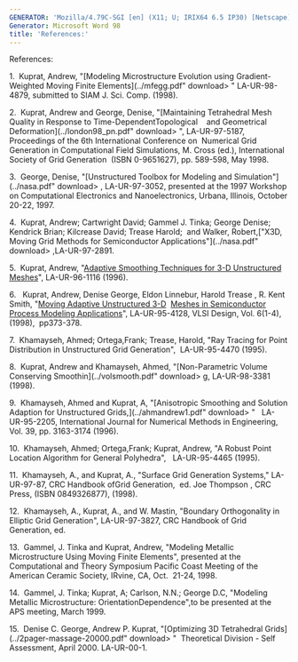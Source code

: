 ```yaml
---
GENERATOR: 'Mozilla/4.79C-SGI [en] (X11; U; IRIX64 6.5 IP30) [Netscape]'
Generator: Microsoft Word 98
title: 'References:'
---
```


References:

1.  Kuprat, Andrew, "[Modeling Microstructure Evolution using
Gradient-Weighted Moving Finite Elements](../mfegg.pdf" download> </a>" LA-UR-98-4879,
submitted to SIAM J. Sci. Comp. (1998).

2.  Kuprat, Andrew and George, Denise, "[Maintaining Tetrahedral Mesh
Quality in Response to Time-DependentTopological    and Geometrical
Deformation](../london98_pn.pdf" download> </a>", LA-UR-97-5187, Proceedings of the 6th
International Conference on  Numerical Grid Generation in Computational
Field Simulations, M. Cross (ed.), International Society of Grid
Generation  (ISBN 0-9651627), pp. 589-598, May 1998.

3.  George, Denise, "[Unstructured Toolbox for Modeling and
Simulation"](../nasa.pdf" download> </a>, LA-UR-97-3052, presented at the 1997 Workshop
on Computational Electronics and Nanoelectronics, Urbana, Illinois,
October 20-22, 1997.

4.  Kuprat, Andrew; Cartwright David; Gammel J. Tinka; George Denise;
Kendrick Brian; Kilcrease David; Trease Harold;  and Walker, Robert,["X3D, Moving Grid Methods for Semiconductor Applications"](../nasa.pdf" download> </a>
,LA-UR-97-2891.

5.  Kuprat, Andrew, "[Adaptive Smoothing Techniques for 3-D Unstructured
Meshes](../MSU96.PDF)", LA-UR-96-1116 (1996).

6.   Kuprat, Andrew, Denise George, Eldon Linnebur, Harold Trease , R.
Kent Smith, "[Moving Adaptive Unstructured 3-D](../BORON.PDF)  [Meshes
in Semiconductor Process Modeling Applications](../BORON.PDF)",
LA-UR-95-4128, VLSI Design, Vol. 6(1-4), (1998),  pp373-378.

7.  Khamayseh, Ahmed; Ortega,Frank; Trease, Harold, "Ray Tracing for
Point Distribution in Unstructured Grid Generation",  LA-UR-95-4470
(1995).

8.  Kuprat, Andrew and Khamayseh, Ahmed, "[Non-Parametric Volume
Conserving Smoothin](../volsmooth.pdf" download> </a>g, LA-UR-98-3381 (1998).

9.  Khamayseh, Ahmed and Kuprat, A, "[Anisotropic Smoothing and Solution
Adaption for Unstructured Grids,](../ahmandrew1.pdf" download> </a>"   LA-UR-95-2205,
International Journal for Numerical Methods in Engineering, Vol. 39, pp.
3163-3174 (1996).

10.  Khamayseh, Ahmed; Ortega,Frank; Kuprat, Andrew, "A Robust Point
Location Algorithm for General Polyhedra",   LA-UR-95-4465 (1995).

11.  Khamayseh, A., and Kuprat, A., "Surface Grid Generation Systems,"
LA-UR-97-87, CRC Handbook ofGrid Generation,  ed. Joe Thompson , CRC
Press, (ISBN 0849326877), (1998).

12.  Khamayseh, A., Kuprat, A., and W. Mastin, "Boundary Orthogonality
in Elliptic Grid Generation", LA-UR-97-3827, CRC Handbook of Grid
Generation, ed.

13.  Gammel, J. Tinka and Kuprat, Andrew, "Modeling Metallic
Microstructure Using Moving Finite Elements", presented at the
Computational and Theory Symposium Pacific Coast Meeting of the American
Ceramic Society, IRvine, CA, Oct.  21-24, 1998.

14.  Gammel, J. Tinka; Kuprat, A; Carlson, N.N.; George D.C, "Modeling
Metallic Microstructure: OrientationDependence",to be presented at the
APS meeting, March 1999.

15.  Denise C. George, Andrew P. Kuprat, "[Optimizing 3D Tetrahedral
Grids](../2pager-massage-20000.pdf" download> </a>"  Theoretical Division - Self
Assessment, April 2000. LA-UR-00-1.
